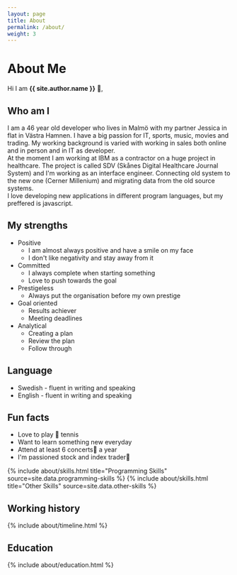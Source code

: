 ```yaml
---
layout: page
title: About
permalink: /about/
weight: 3
---
```


# **About Me**

Hi I am **{{ site.author.name }}** :wave:,<br>
## Who am I
I am a 46 year old developer who lives in Malmö with my partner Jessica in flat in Västra Hamnen. 
I have a big passion for IT, sports, music, movies and trading.
My working background is varied with working in sales both online and in person and in IT as developer.  
At the moment I am working at IBM as a contractor on a huge project in healthcare.
The project is called SDV (Skånes Digital Healthcare Journal System) and I'm working as
an interface engineer. Connecting old system to the new one (Cerner Millenium) and migrating
data from the old source systems.  
I love developing new applications in different program languages, but my preffered is javascript.


## My strengths
* Positive
    * I am almost always positive and have a smile on my face
    * I don't like negativity and stay away from it
* Committed
    * I always complete when starting something
    * Love to push towards the goal
* Prestigeless
    * Always put the organisation before my own prestige
* Goal oriented
    * Results achiever
    * Meeting deadlines
* Analytical
    * Creating a plan
    * Review the plan
    * Follow through

## Language
* Swedish - fluent in writing and speaking
* English - fluent in writing and speaking

## Fun facts
* Love to play :tennis: tennis 
* Want to learn something new everyday
* Attend at least 6 concerts:guitar: a year
* I'm passioned stock and index trader:money_with_wings:


<div class="row">
{% include about/skills.html title="Programming Skills" source=site.data.programming-skills %}
{% include about/skills.html title="Other Skills" source=site.data.other-skills %}
</div>

## Working history
<div class="row">
{% include about/timeline.html %}
</div>

## Education
<div class="row">
{% include about/education.html %}
</div>